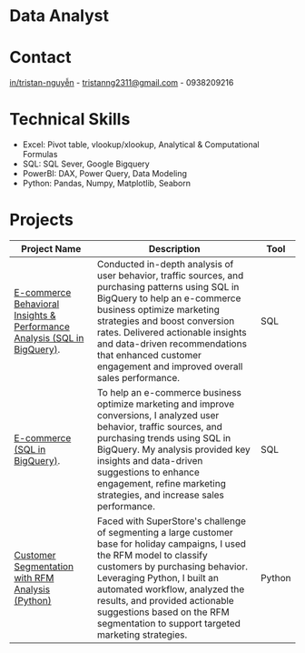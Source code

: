 # Data Analyst

# Contact
[in/tristan-nguyễn](https://www.linkedin.com/in/tristan-nguy%E1%BB%85n/?trk=public-profile-join-page) - tristanng2311@gmail.com - 0938209216

# Technical Skills
- Excel: Pivot table, vlookup/xlookup, Analytical & Computational Formulas
- SQL: SQL Sever, Google Bigquery 
- PowerBI: DAX, Power Query, Data Modeling
- Python: Pandas, Numpy, Matplotlib, Seaborn

# Projects 

| Project Name                                   | Description                                                                                                                                          | Tool               |
|-----------------------------------------------|------------------------------------------------------------------------------------------------------------------------------------------------------|--------------------|
| [E-commerce Behavioral Insights & Performance Analysis  (SQL in BigQuery)](https://github.com/TristanNguyen2311/E-commerce-Website-Performance-Analysis-SQL-in-BigQuery). | Conducted in-depth analysis of user behavior, traffic sources, and purchasing patterns using SQL in BigQuery to help an e-commerce business optimize marketing strategies and boost conversion rates. Delivered actionable insights and data-driven recommendations that enhanced customer engagement and improved overall sales performance.| SQL   |
| [E-commerce   (SQL in BigQuery)](https://github.com/TristanNguyen2311/E-commerce-Website-Performance-Analysis-SQL-in-BigQuery). | To help an e-commerce business optimize marketing and improve conversions, I analyzed user behavior, traffic sources, and purchasing trends using SQL in BigQuery. My analysis provided key insights and data-driven suggestions to enhance engagement, refine marketing strategies, and increase sales performance. | SQL   |
| [Customer Segmentation with RFM Analysis (Python)](https://github.com/TristanNguyen2311/Retail-Customer-Segmentation-with-RFM-Analysis-Python) | Faced with SuperStore's challenge of segmenting a large customer base for holiday campaigns, I used the RFM model to classify customers by purchasing behavior. Leveraging Python, I built an automated workflow, analyzed the results, and provided actionable suggestions based on the RFM segmentation to support targeted marketing strategies. | Python   |
